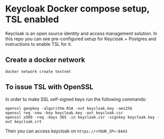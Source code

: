 # Keycloak Docker compose setup, TSL enabled

Keycloak is an open source identity and access management solution. In this repo you can see pre-configured setup for Keycloak + Postgres and instructions to enable TSL for it.

## Create a docker network

```
docker network create testnet
```

## To issue TSL with OpenSSL 

In order to make SSL self-signed keys run the following commands:

```
openssl genpkey -algorithm RSA -out keycloak.key -aes256
openssl req -new -key keycloak.key -out keycloak.csr
openssl x509 -req -days 365 -in keycloak.csr -signkey keycloak.key -out keycloak.crt
```

Then you can access keycloak on `https://<YOUR_IP>:8443`